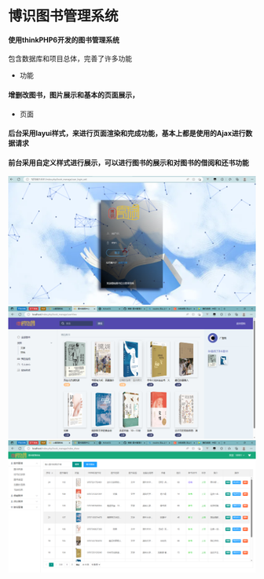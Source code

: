 # 博识图书管理系统
#### 使用thinkPHP6开发的图书管理系统
包含数据库和项目总体，完善了许多功能
- 功能
#### 增删改图书，图片展示和基本的页面展示，
- 页面
#### 后台采用layui样式，来进行页面渲染和完成功能，基本上都是使用的Ajax进行数据请求
#### 前台采用自定义样式进行展示，可以进行图书的展示和对图书的借阅和还书功能
![image](./image/3.png)
![image](./image/1.png)
![image](./image/2.png)
